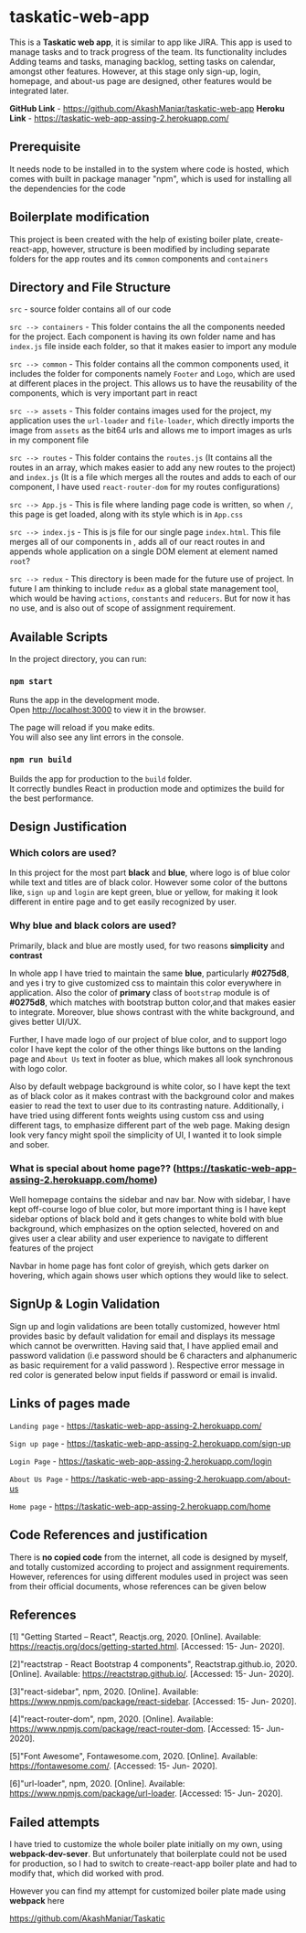 # taskatic-web-app

This is a **Taskatic web app**, it is similar to app like JIRA. This app is used to manage tasks and to track progress of the team. Its functionality includes Adding teams and tasks, managing backlog, setting tasks on calendar, amongst other features. However, at this stage only sign-up, login, homepage, and about-us page are designed, other features would be integrated later. 

**GitHub Link** - https://github.com/AkashManiar/taskatic-web-app
**Heroku Link** - https://taskatic-web-app-assing-2.herokuapp.com/

## Prerequisite

It needs node to be installed in to the system where code is hosted, which comes with built in package manager "npm", which is used for installing all the dependencies for the code

## Boilerplate modification

This project is been created with the help of existing boiler plate, create-react-app, however, structure is been modified by including separate folders for the app routes and its `common` components and `containers`

## Directory and File Structure

`src` - source folder contains all of our code

`src --> containers` - This folder contains the all the components needed for the project. Each component is having its own folder name and has `index.js` file inside each folder, so that it makes easier to import any module

`src --> common` - This folder contains all the common components used, it includes the folder for components namely `Footer` and `Logo`, which are used at different places in the project. This allows us to have the reusability of the components, which is very important part in react

`src --> assets` -  This folder contains images used for the project, my application uses the `url-loader` and `file-loader`, which directly imports the image from `assets` as the bit64 urls and allows me to import images as urls in my component file

`src --> routes` - This folder contains the `routes.js` (It contains all the routes in an array, which makes easier to add any new routes to the project) and `index.js` (It is a file which merges all the routes and adds <Route> to each of our component, I have used `react-router-dom` for my routes configurations)

`src --> App.js` - This is file where landing page code is written, so when `/`, this page is get loaded, along with its style which is in `App.css`

`src --> index.js` - This is js file for our single page `index.html`. This file merges all of our components in <App>, adds all of our react routes in <ClientRoute> and appends whole application on a single DOM element at element named `root`?

`src --> redux` - This directory is been made for the future use of project. In future I am thinking to include `redux` as a global state management tool, which would be having `actions`, `constants` and `reducers`. But for now it has no use, and is also out of scope of assignment requirement. 


## Available Scripts

In the project directory, you can run:

### `npm start`

Runs the app in the development mode.<br />
Open [http://localhost:3000](http://localhost:3000) to view it in the browser.

The page will reload if you make edits.<br />
You will also see any lint errors in the console.


### `npm run build`

Builds the app for production to the `build` folder.<br />
It correctly bundles React in production mode and optimizes the build for the best performance.


## Design Justification

### Which colors are used?

In this project for the most part **black** and **blue**, where logo is of blue color while text and titles are of black color. However some color of the buttons like, `sign up` and `login` are kept green, blue or yellow, for making it look different in entire page and to get easily recognized by user.

### Why blue and black colors are used?

Primarily, black and blue are mostly used, for two reasons **simplicity** and **contrast** 

In whole app I have tried to maintain the same **blue**, particularly **#0275d8**, and yes i try to give customized css to maintain this color everywhere in application. Also the color of **primary** class of `bootstrap` module is of **#0275d8**, which matches with bootstrap button color,and that makes easier to integrate. Moreover, blue shows contrast with the white background, and gives better UI/UX.

Further, I have made logo of our project of blue color, and to support logo color I have kept the color of the other things like buttons on the landing page and `About Us` text in footer as blue, which makes all look synchronous with logo color. 

Also by default webpage background is white color, so I have kept the text as of black color as it makes contrast with the background color and makes easier to read the text to user due to its contrasting nature. Additionally, i have tried using different fonts weights using custom css and using different <h> tags, to emphasize different part of the web page. Making design look very fancy might spoil the simplicity of UI, I wanted it to look simple and sober. 

### What is special about home page?? (https://taskatic-web-app-assing-2.herokuapp.com/home)

Well homepage contains the sidebar and nav bar. Now with sidebar, I have kept off-course logo of blue color, but more important thing is I have kept sidebar options of black bold and it gets changes to white bold with blue background, which emphasizes on the option selected, hovered on and gives user a clear ability and user experience to navigate to different features of the project

Navbar in home page has font color of greyish, which gets darker on hovering, which again shows user which options they would like to select.

## SignUp & Login Validation

Sign up and login validations are been totally customized, however html provides basic by default validation for email and displays its message which cannot be overwritten. Having said that, I have applied email and password validation (i.e password should be 6 characters and alphanumeric as basic requirement for a valid password ). Respective error message in red color is generated below input fields if password or email is invalid.


## Links of pages made

`Landing page` - https://taskatic-web-app-assing-2.herokuapp.com/

`Sign up page` - https://taskatic-web-app-assing-2.herokuapp.com/sign-up

`Login Page` - https://taskatic-web-app-assing-2.herokuapp.com/login

`About Us Page` - https://taskatic-web-app-assing-2.herokuapp.com/about-us

`Home page` - https://taskatic-web-app-assing-2.herokuapp.com/home


## Code References and justification

There is **no copied code** from the internet, all code is designed by myself, and totally customized according to project and assignment requirements. However, references for using different modules used in project was seen from their official documents, whose references can be given below

## References

[1] "Getting Started – React", Reactjs.org, 2020. [Online]. Available: https://reactjs.org/docs/getting-started.html. [Accessed: 15- Jun- 2020].

[2]"reactstrap - React Bootstrap 4 components", Reactstrap.github.io, 2020. [Online]. Available: https://reactstrap.github.io/. [Accessed: 15- Jun- 2020].

[3]"react-sidebar", npm, 2020. [Online]. Available: https://www.npmjs.com/package/react-sidebar. [Accessed: 15- Jun- 2020].

[4]"react-router-dom", npm, 2020. [Online]. Available: https://www.npmjs.com/package/react-router-dom. [Accessed: 15- Jun- 2020].

[5]"Font Awesome", Fontawesome.com, 2020. [Online]. Available: https://fontawesome.com/. [Accessed: 15- Jun- 2020].

[6]"url-loader", npm, 2020. [Online]. Available: https://www.npmjs.com/package/url-loader. [Accessed: 15- Jun- 2020].


## Failed attempts

I have tried to customize the whole boiler plate initially on my own, using **webpack-dev-sever**. But unfortunately that boilerplate could not be used for production, so I had to switch to create-react-app boiler plate and had to modify that, which did worked with prod. 

However you can find my attempt for customized boiler plate made using **webpack** here

https://github.com/AkashManiar/Taskatic 




